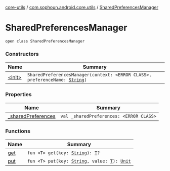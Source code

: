 [core-utils](../../index.md) / [com.sophoun.android.core.utils](../index.md) / [SharedPreferencesManager](./index.md)

# SharedPreferencesManager

`open class SharedPreferencesManager`

### Constructors

| Name | Summary |
|---|---|
| [&lt;init&gt;](-init-.md) | `SharedPreferencesManager(context: <ERROR CLASS>, preferenceName: `[`String`](https://kotlinlang.org/api/latest/jvm/stdlib/kotlin/-string/index.html)`)` |

### Properties

| Name | Summary |
|---|---|
| [_sharedPreferences](_shared-preferences.md) | `val _sharedPreferences: <ERROR CLASS>` |

### Functions

| Name | Summary |
|---|---|
| [get](get.md) | `fun <T> get(key: `[`String`](https://kotlinlang.org/api/latest/jvm/stdlib/kotlin/-string/index.html)`): `[`T`](get.md#T)`?` |
| [put](put.md) | `fun <T> put(key: `[`String`](https://kotlinlang.org/api/latest/jvm/stdlib/kotlin/-string/index.html)`, value: `[`T`](put.md#T)`): `[`Unit`](https://kotlinlang.org/api/latest/jvm/stdlib/kotlin/-unit/index.html) |
